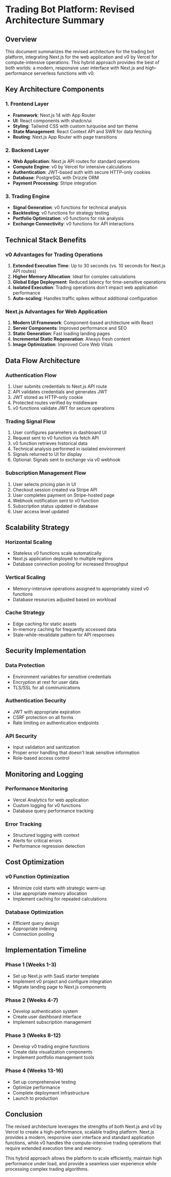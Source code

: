 # Trading Bot Platform: Revised Architecture Summary

## Overview

This document summarizes the revised architecture for the trading bot platform, integrating Next.js for the web application and v0 by Vercel for compute-intensive operations. This hybrid approach provides the best of both worlds: a modern, responsive user interface with Next.js and high-performance serverless functions with v0.

## Key Architecture Components

### 1. Frontend Layer
- **Framework**: Next.js 14 with App Router
- **UI**: React components with shadcn/ui
- **Styling**: Tailwind CSS with custom turquoise and tan theme
- **State Management**: React Context API and SWR for data fetching
- **Routing**: Next.js App Router with page transitions

### 2. Backend Layer
- **Web Application**: Next.js API routes for standard operations
- **Compute Engine**: v0 by Vercel for intensive calculations
- **Authentication**: JWT-based auth with secure HTTP-only cookies
- **Database**: PostgreSQL with Drizzle ORM
- **Payment Processing**: Stripe integration

### 3. Trading Engine
- **Signal Generation**: v0 functions for technical analysis
- **Backtesting**: v0 functions for strategy testing
- **Portfolio Optimization**: v0 functions for risk analysis
- **Exchange Connectivity**: v0 functions for API interactions

## Technical Stack Benefits

### v0 Advantages for Trading Operations
1. **Extended Execution Time**: Up to 30 seconds (vs. 10 seconds for Next.js API routes)
2. **Higher Memory Allocation**: Ideal for complex calculations
3. **Global Edge Deployment**: Reduced latency for time-sensitive operations
4. **Isolated Execution**: Trading operations don't impact web application performance
5. **Auto-scaling**: Handles traffic spikes without additional configuration

### Next.js Advantages for Web Application
1. **Modern UI Framework**: Component-based architecture with React
2. **Server Components**: Improved performance and SEO
3. **Static Generation**: Fast loading landing pages
4. **Incremental Static Regeneration**: Always fresh content
5. **Image Optimization**: Improved Core Web Vitals

## Data Flow Architecture

### Authentication Flow
1. User submits credentials to Next.js API route
2. API validates credentials and generates JWT
3. JWT stored as HTTP-only cookie
4. Protected routes verified by middleware
5. v0 functions validate JWT for secure operations

### Trading Signal Flow
1. User configures parameters in dashboard UI
2. Request sent to v0 function via fetch API
3. v0 function retrieves historical data
4. Technical analysis performed in isolated environment
5. Signals returned to UI for display
6. Optional: Signals sent to exchange via v0 webhook

### Subscription Management Flow
1. User selects pricing plan in UI
2. Checkout session created via Stripe API
3. User completes payment on Stripe-hosted page
4. Webhook notification sent to v0 function
5. Subscription status updated in database
6. User access level updated

## Scalability Strategy

### Horizontal Scaling
- Stateless v0 functions scale automatically
- Next.js application deployed to multiple regions
- Database connection pooling for increased throughput

### Vertical Scaling
- Memory-intensive operations assigned to appropriately sized v0 functions
- Database resources adjusted based on workload

### Cache Strategy
- Edge caching for static assets
- In-memory caching for frequently accessed data
- Stale-while-revalidate pattern for API responses

## Security Implementation

### Data Protection
- Environment variables for sensitive credentials
- Encryption at rest for user data
- TLS/SSL for all communications

### Authentication Security
- JWT with appropriate expiration
- CSRF protection on all forms
- Rate limiting on authentication endpoints

### API Security
- Input validation and sanitization
- Proper error handling that doesn't leak sensitive information
- Role-based access control

## Monitoring and Logging

### Performance Monitoring
- Vercel Analytics for web application
- Custom logging for v0 functions
- Database query performance tracking

### Error Tracking
- Structured logging with context
- Alerts for critical errors
- Performance regression detection

## Cost Optimization

### v0 Function Optimization
- Minimize cold starts with strategic warm-up
- Use appropriate memory allocation
- Implement caching for repeated calculations

### Database Optimization
- Efficient query design
- Appropriate indexing
- Connection pooling

## Implementation Timeline

### Phase 1 (Weeks 1-3)
- Set up Next.js with SaaS starter template
- Implement v0 project and configure integration
- Migrate landing page to Next.js components

### Phase 2 (Weeks 4-7)
- Develop authentication system
- Create user dashboard interface
- Implement subscription management

### Phase 3 (Weeks 8-12)
- Develop v0 trading engine functions
- Create data visualization components
- Implement portfolio management tools

### Phase 4 (Weeks 13-16)
- Set up comprehensive testing
- Optimize performance
- Complete deployment infrastructure
- Launch to production

## Conclusion

The revised architecture leverages the strengths of both Next.js and v0 by Vercel to create a high-performance, scalable trading platform. Next.js provides a modern, responsive user interface and standard application functions, while v0 handles the compute-intensive trading operations that require extended execution time and memory.

This hybrid approach allows the platform to scale efficiently, maintain high performance under load, and provide a seamless user experience while processing complex trading algorithms. 